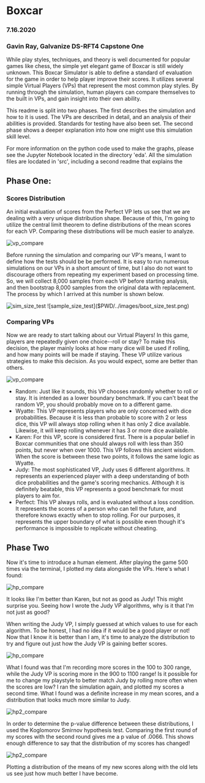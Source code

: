 # Boxcar
### 7.16.2020
### Gavin Ray, Galvanize DS-RFT4 Capstone One


While play styles, techniques, and theory is well documented for popular games like chess, the simple yet elegant game of Boxcar is still widely unknown. This  Boxcar Simulator is able to define a standard of evaluation for the game in order to help player improve their scores. It utilizes several simple Virtual Players (VPs) that represent the most common play styles. By running through the simulation, human players can compare themselves to the built in VPs, and gain insight into their own ability.

This readme is split into two phases. The first describes the simulation and how to it is used. The VPs are described in detail, and an analysis of their abilities is provided. Standards for testing have also been set. The second phase shows a deeper explanation into how one might use this simulation skill level. 

For more information on the python code used to make the graphs, please see the Jupyter Notebook located in the directory 'eda'. All the simulation files are locdated in 'src', including a second readme that explains the

## Phase One:

### Scores Distribution

An initial evaluation of scores from the Perfect VP lets us see that we are dealing with a very unique distribution shape. Because of this, I'm going to utilize the central limit theorem to define distributions of the mean scores for each VP. Comparing these distributions will be much easier to analyze. 

![vp_compare]($PWD/../images/vp_compare.png)


Before running the simulation and comparing our VP's means, I want to define how the tests should be be performed. It is easy to run numerous simulations on our VPs in a short amount of time, but I also do not want to discourage others from repeating my experiment based on processing time. So, we will collect 8,000 samples from each VP before starting analysis, and then bootstrap 8,000 samples from the original data with replacement. The process by which I arrived at this number is shown below.

![sim_size_test]($PWD/../images/sample_size_test.png) ![sample_size_test]($PWD/../images/boot_size_test.png)

### Comparing VPs

Now we are ready to start talking about our Virtual Players! In this game, players are repeatedly given one choice--roll or stay? To make this decision, the player mainly looks at how many dice will be used if rolling, and how many points will be made if staying. These VP utilize various strategies to make this decision. As you would expect, some are better than others.

![vp_compare]($PWD/../images/vp_compare.png)

- Random: Just like it sounds, this VP chooses randomly whether to roll or stay. It is intended as a lower boundary benchmark. If you can't beat the random VP, you should probably move on to a different game. 
- Wyatte: This VP represents players who are only concerned with dice probabilities. Because it is less than probable to score with 2 or less dice, this VP will always stop rolling when it has only 2 dice available. Likewise, it will keep rolling whenever it has 3 or more dice available.
- Karen: For this VP, score is considered first. There is a popular belief in Boxcar communities that one should always roll with less than 350 points, but never when over 1000. This VP follows this ancient wisdom. When the score is between these two points, it follows the same logic as Wyatte.
- Judy: The most sophisticated VP, Judy uses 6 different algorithms. It represents an experienced player with a deep understanding of both dice probabilities and the game's scoring mechanics. Although it is definitely beatable, this VP represents a good benchmark for most players to aim for.
- Perfect: This VP always rolls, and is evaluated without a loss condition. It represents the scores of a person who can tell the future, and therefore knows exactly when to stop rolling. For our purposes, it represents the upper boundary of what is possible even though it's performance is impossible to replicate without cheating.

## Phase Two

Now it's time to introduce a human element. After playing the game 500 times via the terminal, I plotted my data alongside the VPs. Here's what I found:

![hp_compare]($PWD/../images/hp_compare.png)

It looks like I'm better than Karen, but not as good as Judy! This might surprise you. Seeing how I wrote the Judy VP algorithms, why is it that I'm not just as good? 

When writing the Judy VP, I simply guessed at which values to use for each algorithm. To be honest, I had no idea if it would be a good player or not! Now that I know it is better than I am, it's time to analyze the distribution to try and figure out just how the Judy VP is gaining better scores.

![hp_compare]($PWD/../images/hp_jd_compare.png)

What I found was that I'm recording more scores in the 100 to 300 range, while the Judy VP is scoring more in the 900 to 1100 range! Is it possible for me to change my playstyle to better match Judy by rolling more often when the scores are low? I ran the simulation again, and plotted my scores a second time. What I found was a definite increase in my mean scores, and a distribution that looks much more similar to Judy.

![hp2_compare]($PWD/../images/hp2_compare.png)

In order to determine the p-value difference between these distributions, I used the Koglomorov Smirnov hypothesis test. Comparing the first round of my scores with the second round gives me a p value of .0066. This shows enough difference to say that the distribution of my scores has changed! 

![hp2_compare]($PWD/../images/hp3_compare.png)

Plotting a distribution of the means of my new scores along with the old lets us see just how much better I have become.

